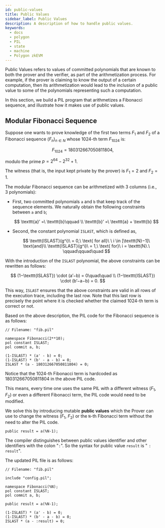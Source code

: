 ```yaml
---
id: public-values
title: Public Values
sidebar_label: Public Values
description: A description of how to handle public values.
keywords:
  - docs
  - polygon
  - PIL
  - state
  - machine
  - Polygon zkEVM
---
```


Public Values refers to values of committed polynomials that are known to both the prover and the verifier, as part of the arithmetization process. For example, if the prover is claiming to know the output of a certain computation, then its arithmetization would lead to the inclusion of a public value to some of the polynomials representing such a computation.

In this section, we build a PIL program that arithmetizes a Fibonacci sequence, and illustrate how it makes use of public values.

## Modular Fibonacci Sequence

Suppose one wants to prove knowledge of the first two terms $F_1$ and $F_2$ of a Fibonacci sequence $(F_n)_{n \in N}$ whose $1024$-th term $F_{1024}$ is:

$$
F_{1024} = 180312667050811804,
$$

modulo the prime $p = 2^{64} − 2^{32} + 1$.

The witness (that is, the input kept private by the prover) is $F_1 = 2$ and $F_2 = 1$.

The modular Fibonacci sequence can be arithmetized with $3$ columns (i.e., $3$ polynomials):

- First, two committed polynomials $\texttt{a}$ and $\texttt{b}$ that keep track of the sequence elements. We naturally obtain the following constraints between $\texttt{a}$ and $\texttt{b}$;

	$$
	\texttt{a}’ =\ \texttt{b}\qquad \\
	\texttt{b}’ =\ \texttt{a} + \texttt{b}
	$$

- Second, the constant polynomial $\texttt{ISLAST}$, which is defined as,

	$$
	\texttt{ISLAST}(g^i)\ = 0,\ \text{ for all}\ \ i \in [\texttt{N}−1]\ \text{and}\\
	\texttt{ISLAST}(g^i)\ = 1,\ \text{ for}\ i = \texttt{N}.\ \qquad\qquad\quad
	$$

With the introduction of the $\texttt{ISLAST}$ polynomial, the above constraints can be rewritten as follows:

$$
(1−\texttt{ISLAST}) \cdot (a’−b) = 0\quad\quad \\
(1−\texttt{ISLAST}) \cdot (b’−a−b) = 0.
$$

This way, $\texttt{ISLAST}$ ensures that the above constraints are valid in all rows of the execution trace, including the last row. Note that this last row is precisely the point where it is checked whether the claimed $1024$-th term is correct or not.

Based on the above description, the PIL code for the Fibonacci sequence is as follows:

```
// Filename: "fib.pil"

namespace Fibonacci(2**10);
pol constant ISLAST;
pol commit a, b;

(1-ISLAST) * (a' - b) = 0;
(1-ISLAST) * (b' - a - b) = 0;
ISLAST * (a - 180312667050811804) = 0;
```

Notice that the $1024$-th Fibonacci term is hardcoded as $180312667050811804$ in the above PIL code.

This means, every time one uses the same PIL with a different witness ($F_1$, $F_2$) or even a different Fibonacci term, the PIL code would need to be modified.

We solve this by introducing mutable **public values** which the Prover can use to change the witness ($F_1$, $F_2$) or the $\texttt{N}$-th Fibonacci term without the need to alter the PIL code.

```
public result = a(%N-1);
```

The compiler distinguishes between public values identifier and other identifiers with the colon "$\mathtt{:}$". So the syntax for public value $\mathtt{result}$ is "$\mathtt{:result}$".

The updated PIL file is as follows:

```
// Filename: "fib.pil"

include "config.pil";

namespace Fibonacci(%N);
pol constant ISLAST;
pol commit a, b;

public result = a(%N-1);

(1-ISLAST) * (a' - b) = 0;
(1-ISLAST) * (b' - a - b) = 0;
ISLAST * (a - :result) = 0;
```



